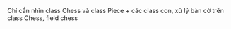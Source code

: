 Chỉ cần nhìn class Chess và class Piece + các class con, xử lý bàn cờ trên class Chess, field chess
